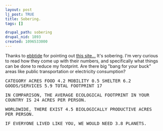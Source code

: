 ```yaml
--- 
layout: post
lj_post: TRUE
title: Sobering.
tags: []

drupal_path: sobering
drupal_nid: 1893
created: 1096533000
---
```

Thanks to <a href="http://ebbtide.livejournal.com">ebbtide</a> for pointing out <a href="http://www.myfootprint.org/">this site...</a> It's sobering. I'm very curious to read how they come up with their numbers, and specifically what things can be done to reduce my footprint. Are there big "bang for your buck" areas like public transportation or electricity consumption?

<tt>CATEGORY  	ACRES
FOOD 	4.2
MOBILITY 	0.5
SHELTER 	6.2
GOODS/SERVICES 	5.9
TOTAL FOOTPRINT 	17

IN COMPARISON, THE AVERAGE ECOLOGICAL FOOTPRINT IN YOUR COUNTRY IS 24 ACRES PER PERSON.

WORLDWIDE, THERE EXIST 4.5 BIOLOGICALLY PRODUCTIVE ACRES PER PERSON.
	
IF EVERYONE LIVED LIKE YOU, WE WOULD NEED 3.8 PLANETS.</tt>
